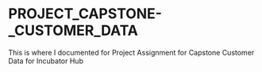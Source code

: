 # PROJECT_CAPSTONE-_CUSTOMER_DATA
This is where I documented for Project Assignment for  Capstone Customer Data for Incubator Hub
